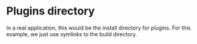 # Plugins directory

In a real application, this would be the install directory for
plugins. For this example, we just use symlinks to the build
directory.

